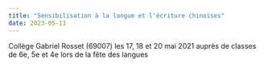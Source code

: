 ```yaml
---
title: "Sensibilisation à la langue et l'écriture chinoises"
date: 2023-05-11
---
```


Collège Gabriel Rosset (69007) les 17, 18 et 20 mai 2021 auprès de classes de 6e, 5e et 4e lors de la fête des langues
